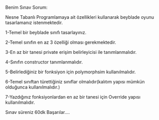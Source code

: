 Benim Sınav Sorum:

Nesne Tabanlı Programlamaya ait özellikleri kullanarak beyblade oyunu tasarlamanız istenmektedir.

1-Temel bir beyblade sınıfı tasarlayınız.

2-Temel sınıfın en az 3 özelliği olması gerekmektedir.

3-En az bir tanesi private erişim belirleyicisi ile tanımlanmalıdır.

4-Sınıfın constructor tanımlanmalıdır.

5-Belirlediğiniz bir fonksiyon için polymorphsim kullanılmalıdır.

6-Temel sınıftan türettiğiniz sınıflar olmalıdır(kalıtım yapısı mümkün olduğunca kullanılmalıdır.)

7-Yazdığınız fonksiyonlardan en az bir tanesi için Override yapısı kullanılmalıdır.

Sınav süreniz 60dk Başarılar....
